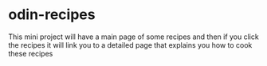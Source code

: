 # odin-recipes 
This mini project will have a main page of some recipes and then if you click the recipes it will link you to a detailed page that explains you how to cook these recipes